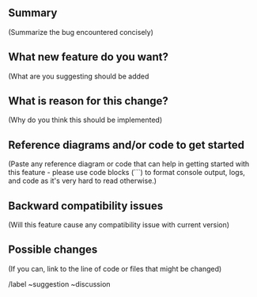 ## Summary

(Summarize the bug encountered concisely)


## What new feature do you want?

(What are you suggesting should be added 


## What is reason for this change?

(Why do you think this should be implemented)


## Reference diagrams and/or code to get started

(Paste any reference diagram or code that can help in getting started with this feature - please use code blocks (```) to format console output,
logs, and code as it's very hard to read otherwise.)


## Backward compatibility issues

(Will this feature cause any compatibility issue with current version)


## Possible changes

(If you can, link to the line of code or files that might be changed)
 

/label ~suggestion ~discussion

